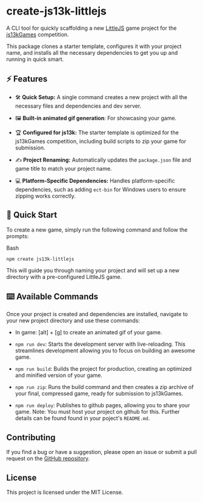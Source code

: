 create-js13k-littlejs
====================

A CLI tool for quickly scaffolding a new [LittleJS](https://github.com/KilledByAPixel/LittleJS)
game project for the [js13kGames](https://js13kgames.com/) competition.

This package clones a starter template, configures it with your
project name, and installs all the necessary dependencies to get
you up and running in quick smart.

⚡️ Features
--------

* 🛠️ **Quick Setup:** A single command creates a new project with
all the necessary files and dependencies and dev server.

* 🖼️ **Built-in animated gif generation**: For showcasing your game.

* 🏆 **Configured for js13k:** The starter template is optimized
for the js13kGames competition, including build scripts to
zip your game for submission.

* ✍️ **Project Renaming:** Automatically updates the `package.json`
file and game title to match your project name.

* 💻 **Platform-Specific Dependencies:** Handles platform-specific dependencies,
such as adding `ect-bin` for Windows users to ensure zipping works correctly.

🏁 Quick Start
-----------

To create a new game, simply run the following command and follow the prompts:

Bash

    npm create js13k-littlejs

This will guide you through naming your project and will set up a new directory
with a pre-configured LittleJS game.

⌨️ Available Commands
------------------

Once your project is created and dependencies are installed, navigate to your
new project directory and use these commands:

* In game: [alt] + [g] to create an animated gif of your game.

* `npm run dev`: Starts the development server with live-reloading. This
streamlines development allowing you to focus on building an awesome game.

* `npm run build`: Builds the project for production, creating an optimized
and minified version of your game.

* `npm run zip`: Runs the build command and then creates a zip archive of your
final, compressed game, ready for submission to js13kGames.

* `npm run deploy`: Publishes to github pages, allowing you to share your game.
Note: You must host your project on github for this. Further details can be found
found in your poject's `README.md`.

Contributing
------------

If you find a bug or have a suggestion, please open an issue or submit a pull
request on the [GitHub repository](https://github.com/eoinmcg/create-js13k-littlejs).

License
-------

This project is licensed under the MIT License.
